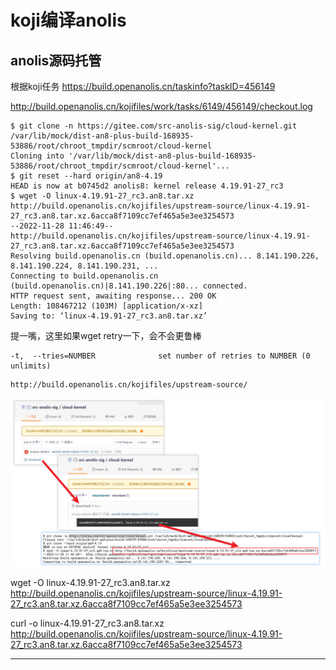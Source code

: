 # koji编译anolis



## anolis源码托管

根据koji任务 <https://build.openanolis.cn/taskinfo?taskID=456149>

<http://build.openanolis.cn/kojifiles/work/tasks/6149/456149/checkout.log>

```
$ git clone -n https://gitee.com/src-anolis-sig/cloud-kernel.git /var/lib/mock/dist-an8-plus-build-168935-53886/root/chroot_tmpdir/scmroot/cloud-kernel
Cloning into '/var/lib/mock/dist-an8-plus-build-168935-53886/root/chroot_tmpdir/scmroot/cloud-kernel'...
$ git reset --hard origin/an8-4.19
HEAD is now at b0745d2 anolis8: kernel release 4.19.91-27_rc3
$ wget -O linux-4.19.91-27_rc3.an8.tar.xz http://build.openanolis.cn/kojifiles/upstream-source/linux-4.19.91-27_rc3.an8.tar.xz.6acca8f7109cc7ef465a5e3ee3254573
--2022-11-28 11:46:49--  http://build.openanolis.cn/kojifiles/upstream-source/linux-4.19.91-27_rc3.an8.tar.xz.6acca8f7109cc7ef465a5e3ee3254573
Resolving build.openanolis.cn (build.openanolis.cn)... 8.141.190.226, 8.141.190.224, 8.141.190.231, ...
Connecting to build.openanolis.cn (build.openanolis.cn)|8.141.190.226|:80... connected.
HTTP request sent, awaiting response... 200 OK
Length: 108467212 (103M) [application/x-xz]
Saving to: ‘linux-4.19.91-27_rc3.an8.tar.xz’

```

提一嘴，这里如果wget retry一下，会不会更鲁棒

```
-t,  --tries=NUMBER              set number of retries to NUMBER (0 unlimits)
```

```
http://build.openanolis.cn/kojifiles/upstream-source/
```


![20221128_141509_21](image/20221128_141509_21.png)




wget -O linux-4.19.91-27_rc3.an8.tar.xz http://build.openanolis.cn/kojifiles/upstream-source/linux-4.19.91-27_rc3.an8.tar.xz.6acca8f7109cc7ef465a5e3ee3254573


curl  -o linux-4.19.91-27_rc3.an8.tar.xz http://build.openanolis.cn/kojifiles/upstream-source/linux-4.19.91-27_rc3.an8.tar.xz.6acca8f7109cc7ef465a5e3ee3254573
























---
